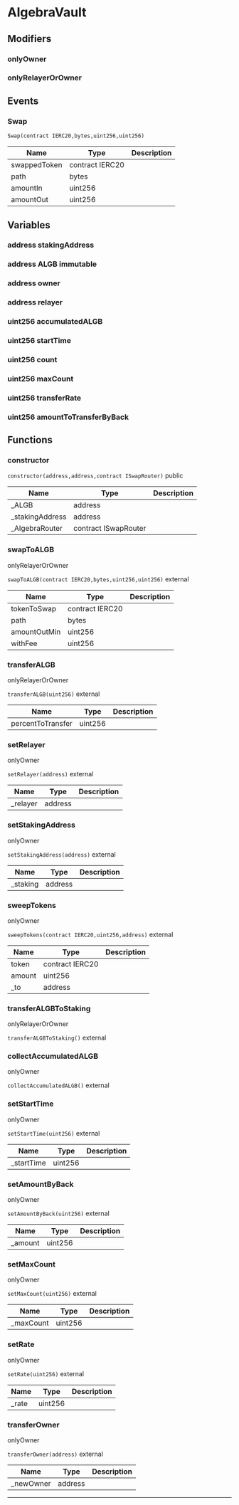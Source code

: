 

# AlgebraVault




## Modifiers
### onlyOwner









### onlyRelayerOrOwner










## Events
### Swap


`Swap(contract IERC20,bytes,uint256,uint256)`  





| Name | Type | Description |
| ---- | ---- | ----------- |
| swappedToken | contract IERC20 |  |
| path | bytes |  |
| amountIn | uint256 |  |
| amountOut | uint256 |  |



## Variables
### address stakingAddress 



### address ALGB immutable



### address owner 



### address relayer 



### uint256 accumulatedALGB 



### uint256 startTime 



### uint256 count 



### uint256 maxCount 



### uint256 transferRate 



### uint256 amountToTransferByBack 




## Functions
### constructor


`constructor(address,address,contract ISwapRouter)`  public





| Name | Type | Description |
| ---- | ---- | ----------- |
| _ALGB | address |  |
| _stakingAddress | address |  |
| _AlgebraRouter | contract ISwapRouter |  |


### swapToALGB

onlyRelayerOrOwner

`swapToALGB(contract IERC20,bytes,uint256,uint256)`  external





| Name | Type | Description |
| ---- | ---- | ----------- |
| tokenToSwap | contract IERC20 |  |
| path | bytes |  |
| amountOutMin | uint256 |  |
| withFee | uint256 |  |


### transferALGB

onlyRelayerOrOwner

`transferALGB(uint256)`  external





| Name | Type | Description |
| ---- | ---- | ----------- |
| percentToTransfer | uint256 |  |


### setRelayer

onlyOwner

`setRelayer(address)`  external





| Name | Type | Description |
| ---- | ---- | ----------- |
| _relayer | address |  |


### setStakingAddress

onlyOwner

`setStakingAddress(address)`  external





| Name | Type | Description |
| ---- | ---- | ----------- |
| _staking | address |  |


### sweepTokens

onlyOwner

`sweepTokens(contract IERC20,uint256,address)`  external





| Name | Type | Description |
| ---- | ---- | ----------- |
| token | contract IERC20 |  |
| amount | uint256 |  |
| _to | address |  |


### transferALGBToStaking

onlyRelayerOrOwner

`transferALGBToStaking()`  external







### collectAccumulatedALGB

onlyOwner

`collectAccumulatedALGB()`  external







### setStartTime

onlyOwner

`setStartTime(uint256)`  external





| Name | Type | Description |
| ---- | ---- | ----------- |
| _startTime | uint256 |  |


### setAmountByBack

onlyOwner

`setAmountByBack(uint256)`  external





| Name | Type | Description |
| ---- | ---- | ----------- |
| _amount | uint256 |  |


### setMaxCount

onlyOwner

`setMaxCount(uint256)`  external





| Name | Type | Description |
| ---- | ---- | ----------- |
| _maxCount | uint256 |  |


### setRate

onlyOwner

`setRate(uint256)`  external





| Name | Type | Description |
| ---- | ---- | ----------- |
| _rate | uint256 |  |


### transferOwner

onlyOwner

`transferOwner(address)`  external





| Name | Type | Description |
| ---- | ---- | ----------- |
| _newOwner | address |  |




---


